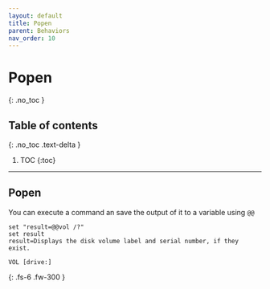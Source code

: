 ```yaml
---
layout: default
title: Popen
parent: Behaviors
nav_order: 10
---
```


# Popen
{: .no_toc }

## Table of contents
{: .no_toc .text-delta }

1. TOC
{:toc}

---

## Popen
You can execute a command an save the output of it to a variable using `@@`

```
set "result=@@vol /?"
set result
result=Displays the disk volume label and serial number, if they exist.

VOL [drive:]
```

{: .fs-6 .fw-300 }
